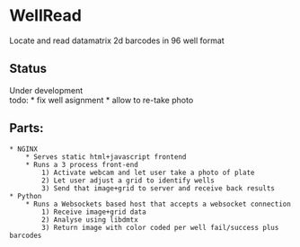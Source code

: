 # WellRead
Locate and read datamatrix 2d barcodes in 96 well format

## Status
Under development  
todo:
    * fix well asignment
    * allow to re-take photo
   
## Parts:
    * NGINX
        * Serves static html+javascript frontend
        * Runs a 3 process front-end
            1) Activate webcam and let user take a photo of plate
            2) Let user adjust a grid to identify wells
            3) Send that image+grid to server and receive back results
    * Python
        * Runs a Websockets based host that accepts a websocket connection
            1) Receive image+grid data
            2) Analyse using libdmtx
            3) Return image with color coded per well fail/success plus barcodes 
